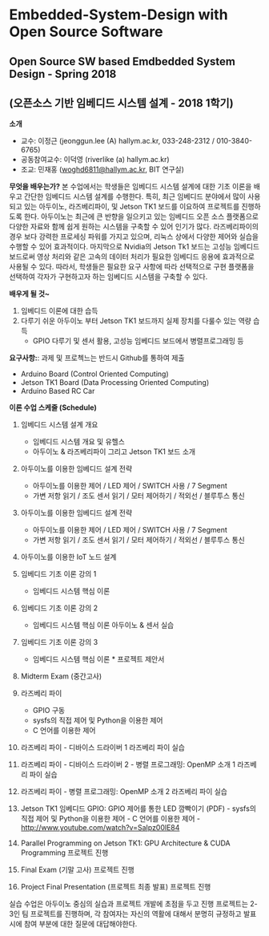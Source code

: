 # Embedded-System-Design with Open Source Software

## Open Source SW based Emdbedded System Design - Spring 2018
## (오픈소스 기반 임베디드 시스템 설계 - 2018 1학기)

**소개**
 - 교수: 이정근 (jeonggun.lee (A) hallym.ac.kr, 033-248-2312 / 010-3840-6765)
 - 공동참여교수: 이덕영 (riverlike (a) hallym.ac.kr)
 - 조교: 민재홍 (woghd6811@hallym.ac.kr, BIT 연구실)

**무엇을 배우는가?**
본 수업에서는 학생들은 임베디드 시스템 설계에 대한 기초 이론을 배우고 간단한 임베디드 시스템 설계를 수행한다. 특히, 최근 임베디드 분야에서 많이 사용되고 있는 아두이노, 라즈베리파이, 및 Jetson TK1 보드를 이요하여 프로젝트를 진행하도록 한다. 아두이노는 최근에 큰 반향을 일으키고 있는 임베디드 오픈 소스 플랫폼으로 다양한 자료와 함께 쉽게 원하는 시스템을 구축할 수 있어 인기가 많다. 라즈베리파이의 경우 보다 강력한 프로세싱 파워를 가지고 있으며, 리눅스 상에서 다양한 제어와 실습을 수행할 수 있어 효과적이다. 마지막으로 Nvidia의 Jetson Tk1 보드는 고성능 임베디드 보드로써 영상 처리와 같은 고속의 데이터 처리가 필요한 임베디드 응용에 효과적으로 사용될 수 있다. 따라서, 학생들은 필요한 요구 사항에 따라 선택적으로 구현 플랫폼을 선택하여 각자가 구현하고자 하는 임베디드 시스템을 구축할 수 있다.

**배우게 될 것~**
  1. 임베디드 이론에 대한 습득
  2. 다루기 쉬운 아두이노 부터 Jetson TK1 보드까지 실제 장치를 다룰수 있는 역량 습득
      - GPIO 다루기 및 센서 활용, 고성능 임베디드 보드에서 병렬프로그래밍 등
      
**요구사항:**: 과제 및 프로첵느는 반드시 Github를 통하여 제출


 - Arduino Board (Control Oriented Computing)
 - Jetson TK1 Board (Data Processing Oriented Computing)
 - Arduino Based RC Car
   


**이론 수업 스케줄 (Schedule)**
 1.	임베디드 시스템 설계 개요
    - 임베디드 시스템 개요 및 유헬스
    - 아두이노 & 라즈베리파이 그리고 Jetson TK1 보드 소개
   
 2.	아두이노를 이용한 임베디드 설계 전략
    - 아두이노를 이용한 제어 / LED 제어 / SWITCH 사용 / 7 Segment
    - 가변 저항 읽기 / 조도 센서 읽기 / 모터 제어하기 / 적외선 / 블루투스 통신
   
 3.	아두이노를 이용한 임베디드 설계 전략
    - 아두이노를 이용한 제어 / LED 제어 / SWITCH 사용 / 7 Segment
    - 가변 저항 읽기 / 조도 센서 읽기 / 모터 제어하기 / 적외선 / 블루투스 통신
   
 4.	아두이노를 이용한 IoT 노드 설계
 
 5. 임베디드 기초 이론 강의 1
    - 임베디드 시스템 핵심 이론
    
 6. 임베디드 기초 이론 강의 2
    - 임베디드 시스템 핵심 이론	 아두이노 & 센서 실습
    
 7.	임베디드 기초 이론 강의 3
    - 임베디드 시스템 핵심 이론	 *  프로젝트 제안서
    
 8.	Midterm Exam (중간고사)	
 
 9.	라즈베리 파이
    - GPIO 구동
    - sysfs의 직접 제어 및 Python을 이용한 제어
    - C 언어를 이용한 제어
    
 10.	라즈베리 파이
    - 디바이스 드라이버 1	 라즈베리 파이 실습
    
 11.	라즈베리 파이
    - 디바이스 드라이버 2
    - 병렬 프로그래밍: OpenMP 소개 1 	라즈베리 파이 실습
    
 12.	라즈베리 파이
    - 병렬 프로그래밍: OpenMP 소개 2	 라즈베리 파이 실습
    
 13.	Jetson TK1 임베디드 GPIO: GPIO 제어를 통한 LED 깜빡이기 (PDF)
    - sysfs의 직접 제어 및 Python을 이용한 제어
    - C 언어를 이용한 제어
    - http://www.youtube.com/watch?v=SaIpz00lE84
    
 14.	Parallel Programming on Jetson TK1: GPU Architecture & CUDA Programming	 프로젝트 진행
 
 15.	Final Exam (기말 고사)	 프로젝트 진행
 
 16.	Project Final Presentation (프로젝트 최종 발표)	 프로젝트 진행


실습 수업은 아두이노 중심의 실습과 프로젝트 개발에 초점을 두고 진행
프로젝트는 2-3인 팀 프로젝트를 진행하며, 각 참여자는 자신의 역활에 대해서 분명히 규정하고 발표 시에 참여 부분에 대한 질문에 대답해야한다.


